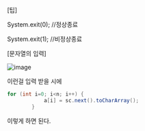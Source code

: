 [팁]

System.exit(0); //정상종료

System.exit(1); //비정상종료

[문자열의 입력]

![image](https://user-images.githubusercontent.com/108928206/179352817-8c55c6f4-0c1d-4308-bb0f-e12b63baa662.png)

이런걸 입력 받을 시에

```java
for (int i=0; i<n; i++) {
            a[i] = sc.next().toCharArray();
        }
 ```
 
 이렇게 하면 된다.
 
     
